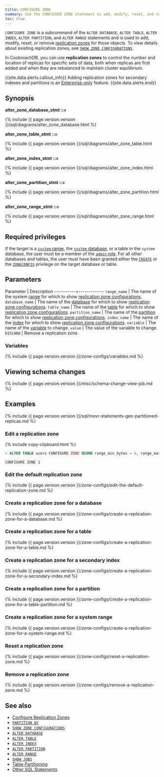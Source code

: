 ```yaml
---
title: CONFIGURE ZONE
summary: Use the CONFIGURE ZONE statement to add, modify, reset, and remove replication zones.
toc: true
---
```


`CONFIGURE ZONE` is a subcommand of the `ALTER DATABASE`, `ALTER TABLE`, `ALTER INDEX`, `ALTER PARTITION`, and `ALTER RANGE` statements and is used to add, modify, reset, or remove [replication zones](configure-replication-zones.html) for those objects. To view details about existing replication zones, see [`SHOW ZONE CONFIGURATIONS`](show-zone-configurations.html).

In CockroachDB, you can use **replication zones** to control the number and location of replicas for specific sets of data, both when replicas are first added and when they are rebalanced to maintain cluster equilibrium.

{{site.data.alerts.callout_info}}
Adding replication zones for secondary indexes and partitions is an [Enterprise-only](enterprise-licensing.html) feature.
{{site.data.alerts.end}}

## Synopsis

**alter_zone_database_stmt ::=**

<div class="horizontal-scroll">
{% include {{ page.version.version }}/sql/diagrams/alter_zone_database.html %}
</div>

**alter_zone_table_stmt ::=**

<div class="horizontal-scroll">
{% include {{ page.version.version }}/sql/diagrams/alter_zone_table.html %}
</div>

**alter_zone_index_stmt ::=**

<div class="horizontal-scroll">
{% include {{ page.version.version }}/sql/diagrams/alter_zone_index.html %}
</div>

**alter_zone_partition_stmt ::=**

<div class="horizontal-scroll">
{% include {{ page.version.version }}/sql/diagrams/alter_zone_partition.html %}
</div>

**alter_zone_range_stmt ::=**

<div class="horizontal-scroll">
{% include {{ page.version.version }}/sql/diagrams/alter_zone_range.html %}
</div>

## Required privileges

If the target is a [`system` range](#create-a-replication-zone-for-a-system-range), the [`system` database](show-databases.html#preloaded-databases), or a table in the `system` database, the user must be a member of the [`admin` role](authorization.html#create-and-manage-roles). For all other databases and tables, the user must have been granted either the [`CREATE`](grant.html#supported-privileges) or the [`ZONECONFIG`](grant.html#supported-privileges) privilege on the target database or table.

## Parameters

 Parameter | Description
-----------+-------------
`range_name` | The name of the system [range](architecture/index.html#glossary) for which to show [replication zone configurations](configure-replication-zones.html).
`database_name` | The name of the [database](create-database.html) for which to show [replication zone configurations](configure-replication-zones.html).
`table_name` | The name of the [table](create-table.html) for which to show [replication zone configurations](configure-replication-zones.html).
`partition_name` | The name of the [partition](partitioning.html) for which to show [replication zone configurations](configure-replication-zones.html).
`index_name` | The name of the [index](indexes.html) for which to show [replication zone configurations](configure-replication-zones.html).
`variable` | The name of the [variable](#variables) to change.
`value` | The value of the variable to change.
`DISCARD` | Remove a replication zone.

### Variables

{% include {{ page.version.version }}/zone-configs/variables.md %}

## Viewing schema changes

{% include {{ page.version.version }}/misc/schema-change-view-job.md %}

## Examples

{% include {{ page.version.version }}/sql/movr-statements-geo-partitioned-replicas.md %}

### Edit a replication zone

{% include copy-clipboard.html %}
~~~ sql
> ALTER TABLE users CONFIGURE ZONE USING range_min_bytes = 0, range_max_bytes = 90000, gc.ttlseconds = 89999, num_replicas = 4;
~~~

~~~
CONFIGURE ZONE 1
~~~

### Edit the default replication zone

{% include {{ page.version.version }}/zone-configs/edit-the-default-replication-zone.md %}

### Create a replication zone for a database

{% include {{ page.version.version }}/zone-configs/create-a-replication-zone-for-a-database.md %}

### Create a replication zone for a table

{% include {{ page.version.version }}/zone-configs/create-a-replication-zone-for-a-table.md %}

### Create a replication zone for a secondary index

{% include {{ page.version.version }}/zone-configs/create-a-replication-zone-for-a-secondary-index.md %}

### Create a replication zone for a partition

{% include {{ page.version.version }}/zone-configs/create-a-replication-zone-for-a-table-partition.md %}

### Create a replication zone for a system range

{% include {{ page.version.version }}/zone-configs/create-a-replication-zone-for-a-system-range.md %}

### Reset a replication zone

{% include {{ page.version.version }}/zone-configs/reset-a-replication-zone.md %}

### Remove a replication zone

{% include {{ page.version.version }}/zone-configs/remove-a-replication-zone.md %}

## See also

- [Configure Replication Zones](configure-replication-zones.html)
- [`PARTITION BY`](partition-by.html)
- [`SHOW ZONE CONFIGURATIONS`](show-zone-configurations.html)
- [`ALTER DATABASE`](alter-database.html)
- [`ALTER TABLE`](alter-table.html)
- [`ALTER INDEX`](alter-index.html)
- [`ALTER PARTITION`](alter-partition.html)
- [`ALTER RANGE`](alter-range.html)
- [`SHOW JOBS`](show-jobs.html)
- [Table Partitioning](partitioning.html)
- [Other SQL Statements](sql-statements.html)
